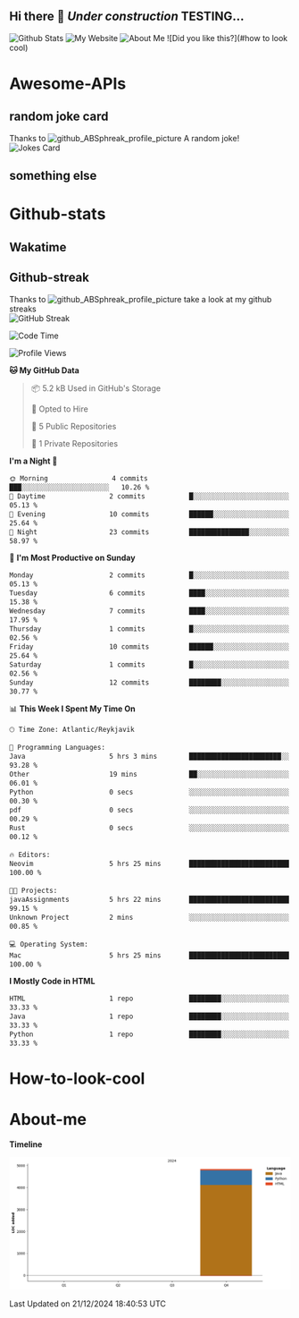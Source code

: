 ## Hi there 👋 ***Under construction*** TESTING...

![Github Stats](#Github-stats)
![My Website](#My-website)
![About Me](#About-me)
![Did you like this?](#how to look cool)



# Awesome-APIs
## random joke card
<!-- Start of jokes card -->
Thanks to <img width="20" hight="20" alt="github_ABSphreak_profile_picture" src="https://github.com/ABSphreak.png">
A random joke! </br>
![Jokes Card](https://readme-jokes.vercel.app/api)
<!-- end of jokes card -->
## something else

# Github-stats

## Wakatime
## Github-streak
<!--Start of github streak -->
Thanks to <img width="20" hight="20" alt="github_ABSphreak_profile_picture" src="https://github.com/DenverCoder1.png"> take a look at my github streaks
</br>
![GitHub Streak](https://streak-stats.demolab.com?user=jstMW&theme=yeblu&hide_border=true)
<!-- end of github streak -->

<!--START_SECTION:waka-->
![Code Time](http://img.shields.io/badge/Code%20Time-5%20hrs%2035%20mins-blue)

![Profile Views](http://img.shields.io/badge/Profile%20Views-3-blue)

**🐱 My GitHub Data** 

> 📦 5.2 kB Used in GitHub's Storage 
 > 
> 💼 Opted to Hire
 > 
> 📜 5 Public Repositories 
 > 
> 🔑 1 Private Repositories 
 > 
**I'm a Night 🦉** 

```text
🌞 Morning                4 commits           ███░░░░░░░░░░░░░░░░░░░░░░   10.26 % 
🌆 Daytime                2 commits           █░░░░░░░░░░░░░░░░░░░░░░░░   05.13 % 
🌃 Evening                10 commits          ██████░░░░░░░░░░░░░░░░░░░   25.64 % 
🌙 Night                  23 commits          ███████████████░░░░░░░░░░   58.97 % 
```
📅 **I'm Most Productive on Sunday** 

```text
Monday                   2 commits           █░░░░░░░░░░░░░░░░░░░░░░░░   05.13 % 
Tuesday                  6 commits           ████░░░░░░░░░░░░░░░░░░░░░   15.38 % 
Wednesday                7 commits           ████░░░░░░░░░░░░░░░░░░░░░   17.95 % 
Thursday                 1 commits           █░░░░░░░░░░░░░░░░░░░░░░░░   02.56 % 
Friday                   10 commits          ██████░░░░░░░░░░░░░░░░░░░   25.64 % 
Saturday                 1 commits           █░░░░░░░░░░░░░░░░░░░░░░░░   02.56 % 
Sunday                   12 commits          ████████░░░░░░░░░░░░░░░░░   30.77 % 
```


📊 **This Week I Spent My Time On** 

```text
🕑︎ Time Zone: Atlantic/Reykjavik

💬 Programming Languages: 
Java                     5 hrs 3 mins        ███████████████████████░░   93.28 % 
Other                    19 mins             ██░░░░░░░░░░░░░░░░░░░░░░░   06.01 % 
Python                   0 secs              ░░░░░░░░░░░░░░░░░░░░░░░░░   00.30 % 
pdf                      0 secs              ░░░░░░░░░░░░░░░░░░░░░░░░░   00.29 % 
Rust                     0 secs              ░░░░░░░░░░░░░░░░░░░░░░░░░   00.12 % 

🔥 Editors: 
Neovim                   5 hrs 25 mins       █████████████████████████   100.00 % 

🐱‍💻 Projects: 
javaAssignments          5 hrs 22 mins       █████████████████████████   99.15 % 
Unknown Project          2 mins              ░░░░░░░░░░░░░░░░░░░░░░░░░   00.85 % 

💻 Operating System: 
Mac                      5 hrs 25 mins       █████████████████████████   100.00 % 
```

**I Mostly Code in HTML** 

```text
HTML                     1 repo              ████████░░░░░░░░░░░░░░░░░   33.33 % 
Java                     1 repo              ████████░░░░░░░░░░░░░░░░░   33.33 % 
Python                   1 repo              ████████░░░░░░░░░░░░░░░░░   33.33 % 
```

# How-to-look-cool
# About-me


**Timeline**

![Lines of Code chart](https://raw.githubusercontent.com/jstMW/jstMW/main/assets/bar_graph.png)


 Last Updated on 21/12/2024 18:40:53 UTC
<!--END_SECTION:waka-->
